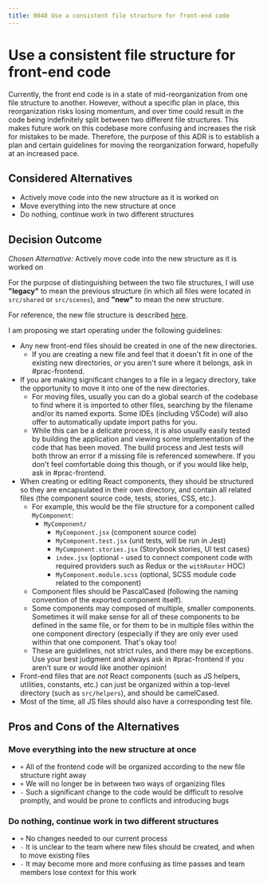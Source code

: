 ```yaml
---
title: 0048 Use a consistent file structure for front-end code
---
```

# Use a consistent file structure for front-end code

Currently, the front end code is in a state of mid-reorganization from one file structure to another. However, without a specific plan in place, this reorganization risks losing momentum, and over time could result in the code being indefinitely split between two different file structures. This makes future work on this codebase more confusing and increases the risk for mistakes to be made. Therefore, the purpose of this ADR is to establish a plan and certain guidelines for moving the reorganization forward, hopefully at an increased pace.

## Considered Alternatives

- Actively move code into the new structure as it is worked on
- Move everything into the new structure at once
- Do nothing, continue work in two different structures

## Decision Outcome

_Chosen Alternative:_ Actively move code into the new structure as it is worked on

For the purpose of distinguishing between the two file structures, I will use **"legacy"** to mean the previous structure (in which all files were located in `src/shared` or `src/scenes`), and **"new"** to mean the new structure.

For reference, the new file structure is described [here](https://transcom.github.io/mymove-docs/docs/dev/contributing/frontend/frontend#file-layout--naming).

I am proposing we start operating under the following guidelines:

- Any new front-end files should be created in one of the new directories.
  - If you are creating a new file and feel that it doesn't fit in one of the existing new directories, _or_ you aren't sure where it belongs, ask in #prac-frontend.
- If you are making significant changes to a file in a legacy directory, take the opportunity to move it into one of the new directories.
  - For moving files, usually you can do a global search of the codebase to find where it is imported to other files, searching by the filename and/or its named exports. Some IDEs (including VSCode) will also offer to automatically update import paths for you.
  - While this can be a delicate process, it is also usually easily tested by building the application and viewing some implementation of the code that has been moved. The build process and Jest tests will both throw an error if a missing file is referenced somewhere. If you don't feel comfortable doing this though, or if you would like help, ask in #prac-frontend.
- When creating or editing React components, they should be structured so they are encapsulated in their own directory, and contain all related files (the component source code, tests, stories, CSS, etc.).
  - For example, this would be the file structure for a component called `MyComponent`:
    - `MyComponent/`
      - `MyComponent.jsx` (component source code)
      - `MyComponent.test.jsx` (unit tests, will be run in Jest)
      - `MyComponent.stories.jsx` (Storybook stories, UI test cases)
      - `index.jsx` (optional - used to connect component code with required providers such as Redux or the `withRouter` HOC)
      - `MyComponent.module.scss` (optional, SCSS module code related to the component)
  - Component files should be PascalCased (following the naming convention of the exported component itself).
  - Some components may composed of multiple, smaller components. Sometimes it will make sense for all of these components to be defined in the same file, or for them to be in multiple files within the one component directory (especially if they are only ever used within that one component. That's okay too!
  - These are guidelines, not strict rules, and there may be exceptions. Use your best judgment and always ask in #prac-frontend if you aren't sure or would like another opinion!
- Front-end files that are _not_ React components (such as JS helpers, utilities, constants, etc.) can just be organized within a top-level directory (such as `src/helpers`), and should be camelCased.
- Most of the time, all JS files should also have a corresponding test file.

## Pros and Cons of the Alternatives

### Move everything into the new structure at once

- `+` All of the frontend code will be organized according to the new file structure right away
- `+` We will no longer be in between two ways of organizing files
- `-` Such a significant change to the code would be difficult to resolve promptly, and would be prone to conflicts and introducing bugs

### Do nothing, continue work in two different structures

- `+` No changes needed to our current process
- `-` It is unclear to the team where new files should be created, and when to move existing files
- `-` It may become more and more confusing as time passes and team members lose context for this work

